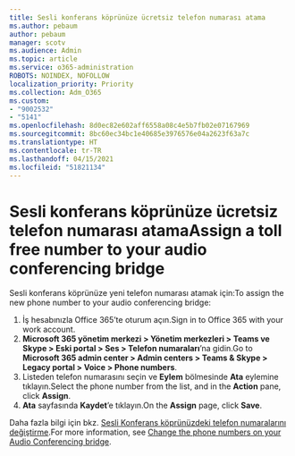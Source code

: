 ```yaml
---
title: Sesli konferans köprünüze ücretsiz telefon numarası atama
ms.author: pebaum
author: pebaum
manager: scotv
ms.audience: Admin
ms.topic: article
ms.service: o365-administration
ROBOTS: NOINDEX, NOFOLLOW
localization_priority: Priority
ms.collection: Adm_O365
ms.custom:
- "9002532"
- "5141"
ms.openlocfilehash: 8d0ec82e602aff6558a08c4e5b7fb02e07167969
ms.sourcegitcommit: 8bc60ec34bc1e40685e3976576e04a2623f63a7c
ms.translationtype: HT
ms.contentlocale: tr-TR
ms.lasthandoff: 04/15/2021
ms.locfileid: "51821134"
---
```

# <a name="assign-a-toll-free-number-to-your-audio-conferencing-bridge"></a><span data-ttu-id="16361-102">Sesli konferans köprünüze ücretsiz telefon numarası atama</span><span class="sxs-lookup"><span data-stu-id="16361-102">Assign a toll free number to your audio conferencing bridge</span></span>

<span data-ttu-id="16361-103">Sesli konferans köprünüze yeni telefon numarası atamak için:</span><span class="sxs-lookup"><span data-stu-id="16361-103">To assign the new phone number to your audio conferencing bridge:</span></span>

1. <span data-ttu-id="16361-104">İş hesabınızla Office 365’te oturum açın.</span><span class="sxs-lookup"><span data-stu-id="16361-104">Sign in to Office 365 with your work account.</span></span>
2. <span data-ttu-id="16361-105">**Microsoft 365 yönetim merkezi > Yönetim merkezleri > Teams ve Skype > Eski portal > Ses > Telefon numaraları**’na gidin.</span><span class="sxs-lookup"><span data-stu-id="16361-105">Go to **Microsoft 365 admin center > Admin centers > Teams & Skype > Legacy portal > Voice > Phone numbers**.</span></span>
3. <span data-ttu-id="16361-106">Listeden telefon numarasını seçin ve **Eylem** bölmesinde **Ata** eylemine tıklayın.</span><span class="sxs-lookup"><span data-stu-id="16361-106">Select the phone number from the list, and in the **Action** pane, click **Assign**.</span></span>
4. <span data-ttu-id="16361-107">**Ata** sayfasında **Kaydet**’e tıklayın.</span><span class="sxs-lookup"><span data-stu-id="16361-107">On the **Assign** page, click **Save**.</span></span>

<span data-ttu-id="16361-108">Daha fazla bilgi için bkz. [Sesli Konferans köprünüzdeki telefon numaralarını değiştirme](https://docs.microsoft.com/MicrosoftTeams/change-the-phone-numbers-on-your-audio-conferencing-bridge).</span><span class="sxs-lookup"><span data-stu-id="16361-108">For more information, see [Change the phone numbers on your Audio Conferencing bridge](https://docs.microsoft.com/MicrosoftTeams/change-the-phone-numbers-on-your-audio-conferencing-bridge).</span></span>
